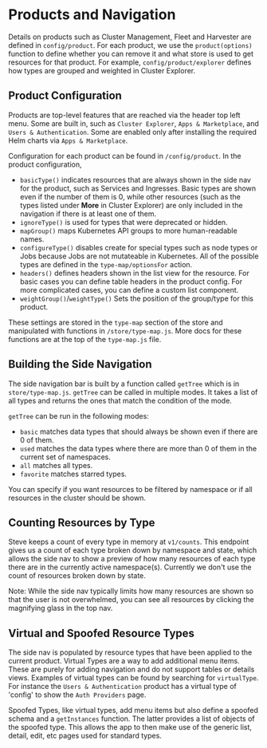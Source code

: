 # Products and Navigation

Details on products such as Cluster Management, Fleet and Harvester are defined in `config/product`. For each product, we use the `product(options)` function to define whether you can remove it and what store is used to get resources for that product. For example, `config/product/explorer` defines how types are grouped and weighted in Cluster Explorer.

## Product Configuration

Products are top-level features that are reached via the header top left menu. Some are built in, such as `Cluster Explorer`, `Apps & Marketplace`, and `Users & Authentication`. Some are enabled only after installing the required Helm charts via `Apps & Marketplace`.

Configuration for each product can be found in `/config/product`. In the product configuration,

- `basicType()` indicates resources that are always shown in the side nav for the product, such as Services and Ingresses. Basic types are shown even if the number of them is 0, while other resources (such as the types listed under **More** in Cluster Explorer) are only included in the navigation if there is at least one of them.
- `ignoreType()` is used for types that were deprecated or hidden.
- `mapGroup()` maps Kubernetes API groups to more human-readable names.
- `configureType()` disables create for special types such as node types or Jobs because Jobs are not mutateable in Kubernetes. All of the possible types are defined in the `type-map/optionsFor` action.
- `headers()` defines headers shown in the list view for the resource. For basic cases you can define table headers in the product config. For more complicated cases, you can define a custom list component.
- `weightGroup()`/`weightType()` Sets the position of the group/type for this product. 

These settings are stored in the `type-map` section of the store and manipulated with functions in `/store/type-map.js`. More docs for these functions are at the top of the `type-map.js` file.

## Building the Side Navigation

The side navigation bar is built by a function called `getTree` which is in `store/type-map.js`. `getTree` can be called in multiple modes. It takes a list of all types and returns the ones that match the condition of the mode.

`getTree` can be run in the following modes:

- `basic` matches data types that should always be shown even if there are 0 of them.
- `used` matches the data types where there are more than 0 of them in the current set of namespaces.
- `all` matches all types.
- `favorite` matches starred types.

You can specify if you want resources to be filtered by namespace or if all resources in the cluster should be shown.

## Counting Resources by Type

Steve keeps a count of every type in memory at `v1/counts`. This endpoint gives us a count of each type broken down by namespace and state, which allows the side nav to show a preview of how many resources of each type there are in the currently active namespace(s). Currently we don't use the count of resources broken down by state.

Note: While the side nav typically limits how many resources are shown so that the user is not overwhelmed, you can see all resources by clicking the magnifying glass in the top nav.

## Virtual and Spoofed Resource Types

The side nav is populated by resource types that have been applied to the current product. Virtual Types are a way to add additional menu items. These are purely for adding navigation and do not support tables or details views. Examples of virtual types can be found by searching for `virtualType`. For instance the `Users & Authentication` product has a virtual type of 'config' to show the `Auth Providers` page.

Spoofed Types, like virtual types, add menu items but also define a spoofed schema and a `getInstances` function. The latter provides a list of objects of the spoofed type. This allows the app to then make use of the generic list, detail, edit, etc pages used for standard types.


